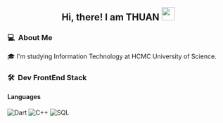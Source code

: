 <div align="center">
  <h2> 
    Hi, there! I am THUAN <img src="gifs/hi.gif" width="30px">
  </h2>
</div>

### 💻 &nbsp;About Me

🎓 I'm studying Information Technology at HCMC University of Science.

### 🛠 &nbsp;Dev FrontEnd Stack

#### Languages

![Dart](https://img.shields.io/badge/-Flutter-red?&logo=Flutter&logoColor=00ADD8)
![C++](https://img.shields.io/badge/-C++-blue?&logo=C&logoColor=ddc508)
![SQL](https://img.shields.io/badge/-SQL-violet?&logo=MySQL&logoColor=4479A1)


